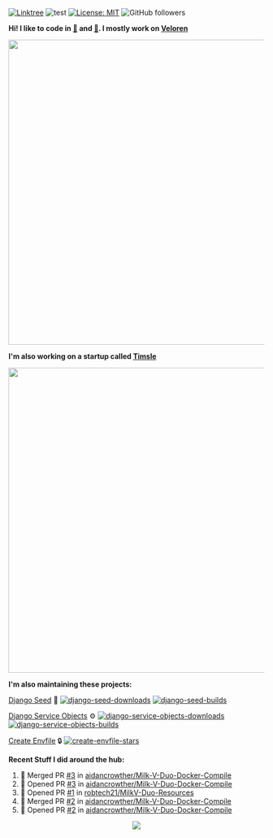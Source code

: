 [![Linktree](https://img.shields.io/badge/linktree-1de9b6?style=for-the-badge&logo=linktree&logoColor=white)](https://linktr.ee/angelonfira)
![test](https://hits.seeyoufarm.com/api/count/incr/badge.svg?url=https://github.com/AngelOnFira)
[![License: MIT](https://img.shields.io/badge/License-MIT-yellow.svg)](https://opensource.org/licenses/MIT)
![GitHub followers](https://img.shields.io/github/followers/angelonfira?style=social)

**Hi! I like to code in [:crab:](https://www.rust-lang.org/) and [:snake:](https://www.python.org/). I mostly work on [Veloren](https://veloren.net)**

<p align="center">
  <img width="600" src="https://media.discordapp.net/attachments/444005079410802699/730566298073038949/rsz_5f0656b6aa176.png">
</p>

**I'm also working on a startup called [Timsle](https://timsle.com)**

<p align="center">
  <img width="600" src="https://media.discordapp.net/attachments/444005079410802699/730566842674053130/rsz_5f0657242abb4.png">
</p>

**I'm also maintaining these projects:**

[Django Seed](https://github.com/Brobin/django-seed)
:seedling:
[![django-seed-downloads](https://pepy.tech/badge/django-seed)](https://pepy.tech/project/django-seed)
[![django-seed-builds](https://github.com/Brobin/django-seed/workflows/Test/badge.svg)](https://github.com/Brobin/django-seed)

[Django Service Objects](https://github.com/mixxorz/django-service-objects)
:gear:
[![django-service-objects-downloads](https://pepy.tech/badge/django-service-objects)](https://pepy.tech/project/django-service-objects)
[![django-service-objects-builds](https://github.com/mixxorz/django-service-objects/actions/workflows/test.yml/badge.svg)](https://github.com/mixxorz/django-service-objects/actions/workflows/test.yml)

[Create Envfile](https://github.com/SpicyPizza/create-envfile)
:lock:
[![create-envfile-stars](https://img.shields.io/github/stars/SpicyPizza/create-envfile?style=social)](https://github.com/SpicyPizza/create-envfile)

**Recent Stuff I did around the hub:**

<!--START_SECTION:activity-->
1. 🎉 Merged PR [#3](https://github.com/aidancrowther/Milk-V-Duo-Docker-Compile/pull/3) in [aidancrowther/Milk-V-Duo-Docker-Compile](https://github.com/aidancrowther/Milk-V-Duo-Docker-Compile)
2. 💪 Opened PR [#3](https://github.com/aidancrowther/Milk-V-Duo-Docker-Compile/pull/3) in [aidancrowther/Milk-V-Duo-Docker-Compile](https://github.com/aidancrowther/Milk-V-Duo-Docker-Compile)
3. 💪 Opened PR [#1](https://github.com/robtech21/MilkV-Duo-Resources/pull/1) in [robtech21/MilkV-Duo-Resources](https://github.com/robtech21/MilkV-Duo-Resources)
4. 🎉 Merged PR [#2](https://github.com/aidancrowther/Milk-V-Duo-Docker-Compile/pull/2) in [aidancrowther/Milk-V-Duo-Docker-Compile](https://github.com/aidancrowther/Milk-V-Duo-Docker-Compile)
5. 💪 Opened PR [#2](https://github.com/aidancrowther/Milk-V-Duo-Docker-Compile/pull/2) in [aidancrowther/Milk-V-Duo-Docker-Compile](https://github.com/aidancrowther/Milk-V-Duo-Docker-Compile)
<!--END_SECTION:activity-->

<p align="center">
  <img src="https://github-profile-trophy.vercel.app/?username=angelonfira&column=4&theme=nord&margin-w=15&margin-h=15">
</p>
